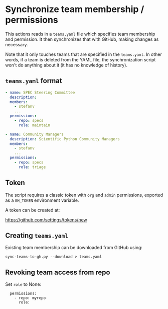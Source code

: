 # Synchronize team membership / permissions

This actions reads in a `teams.yaml` file which specifies team
membership and permission.  It then synchronizes that with GitHub,
making changes as necessary.

Note that it only touches teams that are specified in the
`teams.yaml`. In other words, if a team is deleted from the YAML file,
the synchronization script won't do anything about it (it has no
knowledge of history).

## `teams.yaml` format

```yaml
- name: SPEC Steering Committee
  description:
  members:
    - stefanv
    ...
  permissions:
    - repo: specs
      role: maintain

- name: Community Managers
  description: Scientific Python Community Managers
  members:
    - stefanv
    ...
  permissions:
    - repo: specs
      role: triage
```
## Token

The script requires a classic token with `org` and `admin` permissions, exported as a `GH_TOKEN` environment variable.

A token can be created at:

https://github.com/settings/tokens/new

## Creating `teams.yaml`

Existing team membership can be downloaded from GitHub using:

```
sync-teams-to-gh.py --download > teams.yaml
```

## Revoking team access from repo

Set `role` to None:

```
  permissions:
    - repo: myrepo
      role:
```
